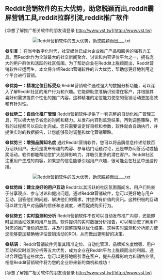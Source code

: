 ## **Reddit营销软件的五大优势，助您脱颖而出,reddit霸屏营销工具,reddit拉群引流,reddit推广软件**

[😍想了解推广相关软件的朋友请登录 http://www.vst.tw](http://www.vst.tw)

 <center><img src="https://vst.tw/MP4/tuiguang/png/5.png" alt="Reddit营销软件的五大优势，助您脱颖而出___.txt"></center>

**😄引言：**
在当今数字化时代，社交媒体已成为企业推广产品和服务的强有力工具。而Reddit作为全球最大的社交新闻聚合、讨论和内容评价平台之一，拥有庞大的用户群体和活跃的社区氛围。为了帮助企业在Reddit上脱颖而出，Reddit营销软件应运而生。本文将介绍Reddit营销软件的五大优势，帮助您更好地利用这个平台进行营销。

**😄优势一：精准定位目标受众**
Reddit营销软件通过强大的数据分析功能，可以深入了解Reddit社区的用户行为和兴趣。它能帮助您准确识别潜在客户，并根据其喜好和需求提供个性化的推广内容。这种精准的定位能力使您的营销活动更加高效和有针对性。

**😄优势二：自动化推广管理**
Reddit营销软件提供了一套完整的自动化推广管理工具，可以极大地节省您的时间和精力。从发布内容到监测结果，再到调整策略，所有的过程都可以自动化完成。您只需要设定好目标和参数，软件就会自动执行，并提供实时的数据报告，让您能够及时调整和优化营销策略。

**😄优势三：增强品牌知名度**
通过Reddit营销软件，您可以将品牌信息传递给数百万活跃用户。无论是发布有趣的内容、参与热门话题讨论，还是举办问答活动或抽奖活动，软件都能帮助您扩大品牌影响力，并吸引更多的潜在客户。Reddit社区注重用户生成的内容，如果您的信息能够引起用户兴趣，很可能会在社区中迅速传播。

 <center><img src="https://vst.tw/MP4/tuiguang/png/2.png" alt="Reddit营销软件的五大优势，助您脱颖而出___.txt"></center>

**😄优势四：建立良好的用户互动**
Reddit以其活跃的社区氛围而闻名，用户们热衷于分享观点、参与讨论和提出问题。通过Reddit营销软件，您可以更好地与用户互动，回答他们的问题、解决他们的需求，并提供有价值的资讯。这种积极的互动可以建立用户对品牌的信任和忠诚度，进而促成购买行为。

**😄优势五：实时监测和分析**
Reddit营销软件不仅可以自动发布推广内容，还能即时监测活动效果和用户反馈。软件提供的实时数据分析报告，可以帮助您了解用户对您的推广活动的反应，并及时调整策略以优化结果。这种实时监测和分析能力使您能够更加精确地评估营销活动的ROI，从而做出更明智的决策。

**😄结语：**
Reddit营销软件凭借其精准定位、自动化管理、品牌知名度增强、用户互动和实时监测分析等五大优势，成为企业在Reddit平台上脱颖而出的利器。通过合理运用这些优势，您可以更好地吸引潜在客户，提升品牌影响力和销售业绩。相信Reddit营销软件将为您的企业带来新的商机和成功！

[😍想了解推广相关软件的朋友请登录 http://www.vst.tw](http://www.vst.tw)



